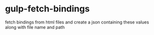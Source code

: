 # gulp-fetch-bindings
fetch bindings from html files and create a json containing these values along with file name and path
